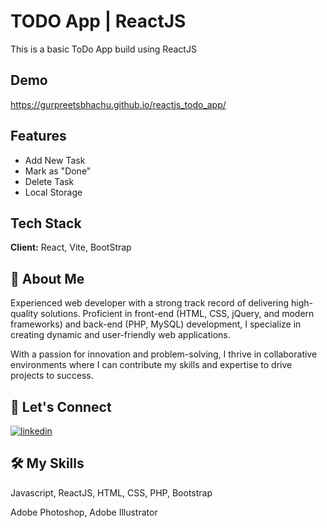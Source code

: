 
# TODO App | ReactJS

This is a basic ToDo App build using ReactJS




## Demo

https://gurpreetsbhachu.github.io/reactjs_todo_app/


## Features

- Add New Task
- Mark as "Done"
- Delete Task
- Local Storage


## Tech Stack

**Client:** React, Vite, BootStrap


## 🚀 About Me
Experienced web developer with a strong track record of delivering high-quality solutions.
Proficient in front-end (HTML, CSS, jQuery, and modern frameworks) and back-end (PHP, MySQL) development, I specialize in creating dynamic and user-friendly web applications. 

With a passion for innovation and problem-solving, I thrive in collaborative environments where I can contribute my skills and expertise to drive projects to success. 


## 🔗 Let's Connect
[![linkedin](https://img.shields.io/badge/linkedin-0A66C2?style=for-the-badge&logo=linkedin&logoColor=white)](https://www.linkedin.com/in/gurpreetsbhachu/)


## 🛠 My Skills
Javascript, ReactJS, HTML, CSS, PHP, Bootstrap

Adobe Photoshop, Adobe Illustrator